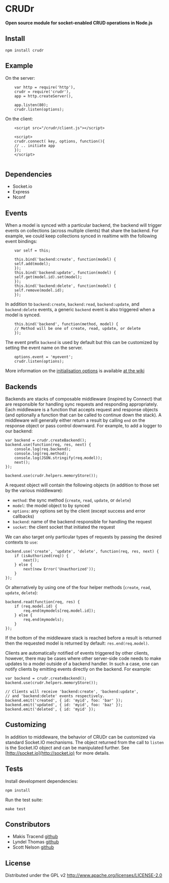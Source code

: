 # CRUDr

__Open source module for socket-enabled CRUD operations in Node.js__


## Install

    npm install crudr


## Example

On the server:
```
	var http = require('http'), 
	crudr = require('crudr'), 
	app = http.createServer(),     
	
	app.listen(80);
	crudr.listen(options);
```

On the client:
```
	<script src="/crudr/client.js"></script>
    
	<script>
	crudr.connect( key, options, function(){ 
	// .. initiate app
	});
	</script>
	
```

## Dependencies 

- Socket.io
- Express
- Nconf



## Events

When a model is synced with a particular backend, the backend will trigger events
on collections (across multiple clients) that share the backend.  For example, we
could keep collections synced in realtime with the following event bindings:

```
	var self = this;
	
	this.bind('backend:create', function(model) {
	self.add(model);
	});
	this.bind('backend:update', function(model) {
	self.get(model.id).set(model);
	});
	this.bind('backend:delete', function(model) {
	self.remove(model.id);
	});
```

In addition to `backend:create`, `backend:read`, `backend:update`, and `backend:delete`
events, a generic `backend` event is also triggered when a model is synced.
```	
	this.bind('backend', function(method, model) {
	// Method will be one of create, read, update, or delete
	});
```   
The event prefix `backend` is used by default but this can be customized by setting the
event name on the server.
```
	options.event = 'myevent';
	crudr.listen(options);
```
More information on the [initialisation options](https://github.com/makesites/crudr/wiki/Initialisation-Options) is available [at the wiki](https://github.com/makesites/crudr/wiki/Initialisation-Options)

## Backends

Backends are stacks of composable middleware (inspired by Connect) that are responsible
for handling sync requests and responding appropriately.  Each middleware is a function
that accepts request and response objects (and optionally a function that can be called
to continue down the stack).  A middleware will generally either return a result by
calling `end` on the response object or pass control downward.  For example, to add a
logger to our backend:

    var backend = crudr.createBackend();
    backend.use(function(req, res, next) {
        console.log(req.backend);
        console.log(req.method);
        console.log(JSON.stringify(req.model));
        next();
    });
    
    backend.use(crudr.helpers.memoryStore());
    
A request object will contain the following objects (in addition to those set by
the various middleware):

* `method`: the sync method (`create`, `read`, `update`, or `delete`)
* `model`: the model object to by synced
* `options`: any options set by the client (except success and error callbacks)
* `backend`: name of the backend responsible for handling the request
* `socket`: the client socket that initiated the request
    
We can also target only particular types of requests by passing the desired contexts to `use`:

    backend.use('create', 'update', 'delete', function(req, res, next) {
        if (isAuthorized(req)) {
            next();
        } else {
            next(new Error('Unauthorized'));
        }
    });
    
Or alternatively by using one of the four helper methods (`create`, `read`, `update`, `delete`):

    backend.read(function(req, res) {
        if (req.model.id) {
            req.end(mymodels[req.model.id]);
        } else {
            req.end(mymodels);
        }
    });
    
If the bottom of the middleware stack is reached before a result is returned then the requested
model is returned by default: `res.end(req.model)`. 

Clients are automatically notified of events triggered by other clients, however, there may
be cases where other server-side code needs to make updates to a model outside of a backend
handler.  In such a case, one can notify clients by emitting events directly on the backend.
For example:

    var backend = crudr.createBackend();
    backend.use(crudr.helpers.memoryStore());
    
    // Clients will receive 'backend:create', 'backend:update',
    // and 'backend:delete' events respectively.
    backend.emit('created', { id: 'myid', foo: 'bar' });
    backend.emit('updated', { id: 'myid', foo: 'baz' });
    backend.emit('deleted', { id: 'myid' });
 
    
## Customizing

In addition to middleware, the behavior of CRUDr can be customized via standard Socket.IO
mechanisms.  The object returned from the call to `listen` is the Socket.IO object and can be
manipulated further.  See [http://socket.io](http://socket.io) for more details.

## Tests

Install development dependencies:

    npm install
    
Run the test suite:

    make test
	

## Constributors

*	Makis Tracend
[github](http://github.com/tracend "Github account")
*	Lyndel Thomas
[github](https://github.com/ryndel "Github account")
*	Scott Nelson
[github](https://github.com/scttnlsn "Github account")


## License 

Distributed under the GPL v2
http://www.apache.org/licenses/LICENSE-2.0
